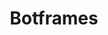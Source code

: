 ---
layout: redirect
permalink: "/botframes"
redirectTo: "https://www.botworld-adventure.wiki/botframe"


title: "Botframes"
name: "Botframes"
description: "Used to build some Bots"
imageUrl: "/assets/img/materials/botframe.png"
breadcrumbs:
  Materials: "/materials"


matName: "Botframe"
matRarity: "Depends upon the Bot"
matImageUrl: "/assets/img/materials/botframe.png"
matRaritySortOrder: "5"
matType: "Bot"
matDescription: "Used to build some Bots"
matOverview: ""
---